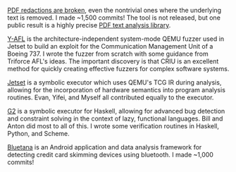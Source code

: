 [PDF redactions are broken](https://arxiv.org/abs/2206.02285), 
even the nontrivial ones where the underlying text is removed. I made ~1,500 commits!
The tool is not released, but one public result is a highly precise 
[PDF text analysis library](https://github.com/maxwell-bland/glyph-positioning).

[Y-AFL](https://github.com/maxwell-bland/yafl) is the architecture-independent 
system-mode QEMU fuzzer used in Jetset to build an exploit for the Communication 
Management Unit of a Boeing 737.
I wrote the fuzzer from scratch with some guidance from Triforce AFL's ideas. 
The important discovery is that CRIU is an excellent method for quickly creating effective fuzzers for complex software systems.

[Jetset](https://github.com/aerosec/jetset) is a symbolic executor which uses
QEMU's TCG IR during analysis, allowing for the incorporation of hardware
semantics into program analysis routines.
Evan, Yifei, and Myself all contributed equally to the executor.

[G2](https://github.com/BillHallahan/G2) is a symbolic executor for Haskell,
allowing for advanced bug detection and constraint solving in the context of
lazy, functional languages.
Bill and Anton did most to all of this. I wrote some verification routines in Haskell, Python, and Scheme.

[Bluetana](https://www.usenix.org/system/files/sec19-bhaskar.pdf) is an Android application 
and data analysis framework for detecting credit card skimming devices using bluetooth.
I made ~1,000 commits!

